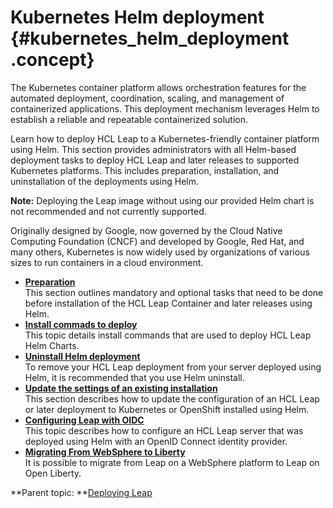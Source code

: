 # Kubernetes Helm deployment {#kubernetes_helm_deployment .concept}

The Kubernetes container platform allows orchestration features for the automated deployment, coordination, scaling, and management of containerized applications. This deployment mechanism leverages Helm to establish a reliable and repeatable containerized solution.

Learn how to deploy HCL Leap to a Kubernetes-friendly container platform using Helm. This section provides administrators with all Helm-based deployment tasks to deploy HCL Leap and later releases to supported Kubernetes platforms. This includes preparation, installation, and uninstallation of the deployments using Helm.

**Note:** Deploying the Leap image without using our provided Helm chart is not recommended and not currently supported.

Originally designed by Google, now governed by the Cloud Native Computing Foundation \(CNCF\) and developed by Google, Red Hat, and many others, Kubernetes is now widely used by organizations of various sizes to run containers in a cloud environment.

-   **[Preparation](helm_preparation.md)**  
This section outlines mandatory and optional tasks that need to be done before installation of the HCL Leap Container and later releases using Helm.
-   **[Install commads to deploy](helm_install_commands.md)**  
This topic details install commands that are used to deploy HCL Leap Helm Charts.
-   **[Uninstall Helm deployment](helm_uninstall.md)**  
To remove your HCL Leap deployment from your server deployed using Helm, it is recommended that you use Helm uninstall.
-   **[Update the settings of an existing installation](helm_update_install.md)**  
This section describes how to update the configuration of an HCL Leap or later deployment to Kubernetes or OpenShift installed using Helm.
-   **[Configuring Leap with OIDC](helm_oidc_config.md)**  
This topic describes how to configure an HCL Leap server that was deployed using Helm with an OpenID Connect identity provider.
-   **[Migrating From WebSphere to Liberty](migrating_websphere_liberty.md)**  
It is possible to migrate from Leap on a WebSphere platform to Leap on Open Liberty.

**Parent topic: **[Deploying Leap](in_overview.md)

